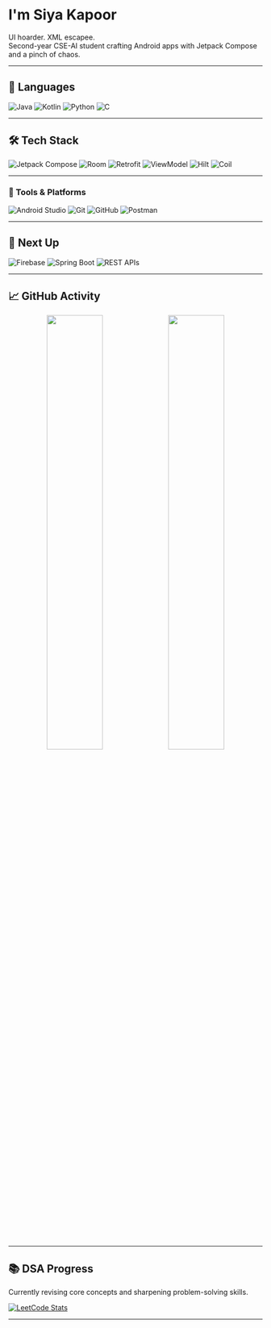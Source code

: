 # I'm Siya Kapoor

UI hoarder. XML escapee.  
Second-year CSE-AI student crafting Android apps with Jetpack Compose and a pinch of chaos.

---

## 🧠 Languages  
![Java](https://img.shields.io/badge/Java-ED8B00?style=flat&logo=java&logoColor=white)
![Kotlin](https://img.shields.io/badge/Kotlin-7F52FF?style=flat&logo=kotlin&logoColor=white)
![Python](https://img.shields.io/badge/Python-3776AB?style=flat&logo=python&logoColor=white)
![C](https://img.shields.io/badge/C-00599C?style=flat&logo=c&logoColor=white)

---

## 🛠️ Tech Stack  
![Jetpack Compose](https://img.shields.io/badge/Jetpack%20Compose-4285F4?style=flat&logo=jetpack-compose&logoColor=white)
![Room](https://img.shields.io/badge/Room-6C3483?style=flat&logo=sqlite&logoColor=white)
![Retrofit](https://img.shields.io/badge/Retrofit-005571?style=flat)
![ViewModel](https://img.shields.io/badge/ViewModel-3DDC84?style=flat&logo=android&logoColor=white)
![Hilt](https://img.shields.io/badge/Hilt-Learning-blueviolet?style=flat)
![Coil](https://img.shields.io/badge/Coil-FA7343?style=flat)

---

### 🧰 Tools & Platforms  
![Android Studio](https://img.shields.io/badge/Android%20Studio-3DDC84?style=flat&logo=android-studio&logoColor=white)
![Git](https://img.shields.io/badge/Git-F05032?style=flat&logo=git&logoColor=white)
![GitHub](https://img.shields.io/badge/GitHub-181717?style=flat&logo=github&logoColor=white)
![Postman](https://img.shields.io/badge/Postman-FF6C37?style=flat&logo=postman&logoColor=white)

---

## 🚧 Next Up  
![Firebase](https://img.shields.io/badge/Firebase-FFCA28?style=flat&logo=firebase&logoColor=black)
![Spring Boot](https://img.shields.io/badge/Spring%20Boot-6DB33F?style=flat&logo=spring-boot&logoColor=white)
![REST APIs](https://img.shields.io/badge/REST%20API-Learning-blue?style=flat)

---

## 📈 GitHub Activity  
<p align="center">
  <img src="https://github-readme-stats.vercel.app/api?username=sikapworks&show_icons=true&theme=onedark&hide_border=true" width="47%" />
  <img src="https://streak-stats.demolab.com?user=sikapworks&theme=onedark&hide_border=true" width="47%"/>
</p>

---

## 📚 DSA Progress  
Currently revising core concepts and sharpening problem-solving skills.

[![LeetCode Stats](https://leetcard.jacoblin.cool/sikap?theme=dark)](https://leetcode.com/sikap)

---
